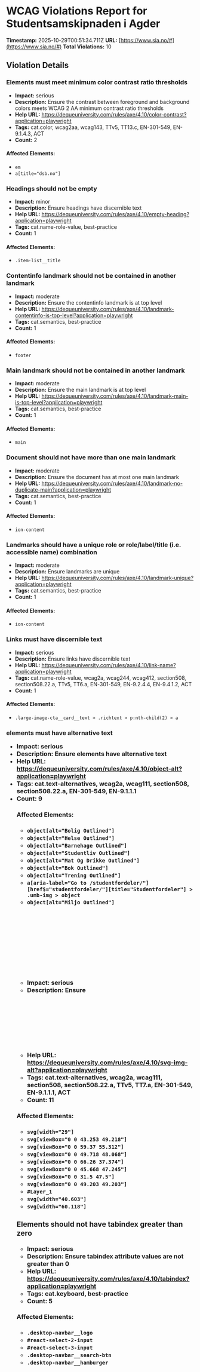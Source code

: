 # WCAG Violations Report for Studentsamskipnaden i Agder

**Timestamp:** 2025-10-29T00:51:34.711Z
**URL:** [https://www.sia.no/#](https://www.sia.no/#)
**Total Violations:** 10

## Violation Details

### Elements must meet minimum color contrast ratio thresholds

- **Impact:** serious
- **Description:** Ensure the contrast between foreground and background colors meets WCAG 2 AA minimum contrast ratio thresholds
- **Help URL:** https://dequeuniversity.com/rules/axe/4.10/color-contrast?application=playwright
- **Tags:** cat.color, wcag2aa, wcag143, TTv5, TT13.c, EN-301-549, EN-9.1.4.3, ACT
- **Count:** 2

#### Affected Elements:

- `em`
- `a[title="dsb.no"]`

### Headings should not be empty

- **Impact:** minor
- **Description:** Ensure headings have discernible text
- **Help URL:** https://dequeuniversity.com/rules/axe/4.10/empty-heading?application=playwright
- **Tags:** cat.name-role-value, best-practice
- **Count:** 1

#### Affected Elements:

- `.item-list__title`

### Contentinfo landmark should not be contained in another landmark

- **Impact:** moderate
- **Description:** Ensure the contentinfo landmark is at top level
- **Help URL:** https://dequeuniversity.com/rules/axe/4.10/landmark-contentinfo-is-top-level?application=playwright
- **Tags:** cat.semantics, best-practice
- **Count:** 1

#### Affected Elements:

- `footer`

### Main landmark should not be contained in another landmark

- **Impact:** moderate
- **Description:** Ensure the main landmark is at top level
- **Help URL:** https://dequeuniversity.com/rules/axe/4.10/landmark-main-is-top-level?application=playwright
- **Tags:** cat.semantics, best-practice
- **Count:** 1

#### Affected Elements:

- `main`

### Document should not have more than one main landmark

- **Impact:** moderate
- **Description:** Ensure the document has at most one main landmark
- **Help URL:** https://dequeuniversity.com/rules/axe/4.10/landmark-no-duplicate-main?application=playwright
- **Tags:** cat.semantics, best-practice
- **Count:** 1

#### Affected Elements:

- `ion-content`

### Landmarks should have a unique role or role/label/title (i.e. accessible name) combination

- **Impact:** moderate
- **Description:** Ensure landmarks are unique
- **Help URL:** https://dequeuniversity.com/rules/axe/4.10/landmark-unique?application=playwright
- **Tags:** cat.semantics, best-practice
- **Count:** 1

#### Affected Elements:

- `ion-content`

### Links must have discernible text

- **Impact:** serious
- **Description:** Ensure links have discernible text
- **Help URL:** https://dequeuniversity.com/rules/axe/4.10/link-name?application=playwright
- **Tags:** cat.name-role-value, wcag2a, wcag244, wcag412, section508, section508.22.a, TTv5, TT6.a, EN-301-549, EN-9.2.4.4, EN-9.4.1.2, ACT
- **Count:** 1

#### Affected Elements:

- `.large-image-cta__card__text > .richtext > p:nth-child(2) > a`

### <object> elements must have alternative text

- **Impact:** serious
- **Description:** Ensure <object> elements have alternative text
- **Help URL:** https://dequeuniversity.com/rules/axe/4.10/object-alt?application=playwright
- **Tags:** cat.text-alternatives, wcag2a, wcag111, section508, section508.22.a, EN-301-549, EN-9.1.1.1
- **Count:** 9

#### Affected Elements:

- `object[alt="Bolig Outlined"]`
- `object[alt="Helse Outlined"]`
- `object[alt="Barnehage Outlined"]`
- `object[alt="Studentliv Outlined"]`
- `object[alt="Mat Og Drikke Outlined"]`
- `object[alt="Bok Outlined"]`
- `object[alt="Trening Outlined"]`
- `a[aria-label="Go to /studentfordeler/"][href$="studentfordeler/"][title="Studentfordeler"] > .umb-img > object`
- `object[alt="Miljo Outlined"]`

### <svg> elements with an img role must have an alternative text

- **Impact:** serious
- **Description:** Ensure <svg> elements with an img, graphics-document or graphics-symbol role have an accessible text
- **Help URL:** https://dequeuniversity.com/rules/axe/4.10/svg-img-alt?application=playwright
- **Tags:** cat.text-alternatives, wcag2a, wcag111, section508, section508.22.a, TTv5, TT7.a, EN-301-549, EN-9.1.1.1, ACT
- **Count:** 11

#### Affected Elements:

- `svg[width="29"]`
- `svg[viewBox="0 0 43.253 49.218"]`
- `svg[viewBox="0 0 59.37 55.312"]`
- `svg[viewBox="0 0 49.718 48.068"]`
- `svg[viewBox="0 0 66.26 37.374"]`
- `svg[viewBox="0 0 45.668 47.245"]`
- `svg[viewBox="0 0 31.5 47.5"]`
- `svg[viewBox="0 0 49.203 49.203"]`
- `#Layer_1`
- `svg[width="40.603"]`
- `svg[width="60.118"]`

### Elements should not have tabindex greater than zero

- **Impact:** serious
- **Description:** Ensure tabindex attribute values are not greater than 0
- **Help URL:** https://dequeuniversity.com/rules/axe/4.10/tabindex?application=playwright
- **Tags:** cat.keyboard, best-practice
- **Count:** 5

#### Affected Elements:

- `.desktop-navbar__logo`
- `#react-select-2-input`
- `#react-select-3-input`
- `.desktop-navbar__search-btn`
- `.desktop-navbar__hamburger`
